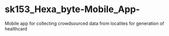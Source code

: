 # sk153_Hexa_byte-Mobile_App-
Mobile app for collecting crowdsourced data from localites for generation of healthcard 
